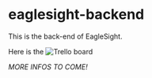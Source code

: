 # eaglesight-backend

This is the back-end of EagleSight.

Here is the ![Trello board](https://trello.com/b/FcGCRZGN/eaglesight)

*MORE INFOS TO COME!*
